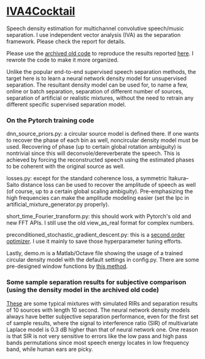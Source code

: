 # [IVA4Cocktail](https://arxiv.org/abs/2008.11273)

Speech density estimation for multichannel convolutive speech/music separation. I use independent vector analysis (IVA) as the separation framework. Please check the report for details.

Please use the [archived old code](https://github.com/lixilinx/IVA4Cocktail/releases/tag/v1) to reproduce the results reported [here](https://arxiv.org/abs/2008.11273v2). I rewrote the code to make it more organized.

Unlike the popular end-to-end supervised speech separation methods, the target here is to learn a neural network density model for unsupervised separation. The resultant density model can be used for, to name a few, online or batch separation, separation of different number of sources, separation of artificial or realistic mixtures, without the need to retrain any different specific supervised separation model.           

### On the Pytorch training code

dnn_source_priors.py: a circular source model is defined there. If one wants to recover the phase of each bin as well, noncircular density model must be used. Recovering of phase (up to certain global rotation ambiguity) is nontrivial since this will deconvole/dereverberate the speech. This is achieved by forcing the reconstructed speech using the estimated phases to be coherent with the original source as well. 

losses.py: except for the standard coherence loss, a symmetric Itakura–Saito distance loss can be used to recover the amplitude of speech as well (of course, up to a certain global scaling ambiguity). Pre-emphasizing the high frequencies can make the amplitude modeling easier (set the lpc in artificial_mixture_generator.py properly).

short_time_Fourier_transform.py: this should work with Pytorch's old and new FFT APIs. I still use the old view_as_real format for complex numbers.  

preconditioned_stochastic_gradient_descent.py: this is a [second order optimizer](https://ieeexplore.ieee.org/document/7875097). I use it mainly to save those hyperparameter tuning efforts.  

Lastly, demo.m is a Matlab/Octave file showing the usage of a trained circular density model with the default settings in config.py. There are some pre-designed window functions by [this method](https://ieeexplore.ieee.org/document/8304771).

### Some sample separation results for subjective comparison (using the density model in the archived old code)

[These](https://drive.google.com/file/d/18xrjgKNbWOnl0t_w0XnsB0zOr4EOWpX-/view?usp=sharing) are some typical mixtures with simulated RIRs and separation results of 10 sources with length 10 second. The neural network density models always have better subjective separation performance, even for the first set of sample results, where the signal to interference ratio (SIR) of multivariate Laplace model is 0.3 dB higher than that of neural network one. One reason is that SIR is not very sensitive to errors like the low pass and high pass bands permutations since most speech energy locates in low frequency band, while human ears are picky.
